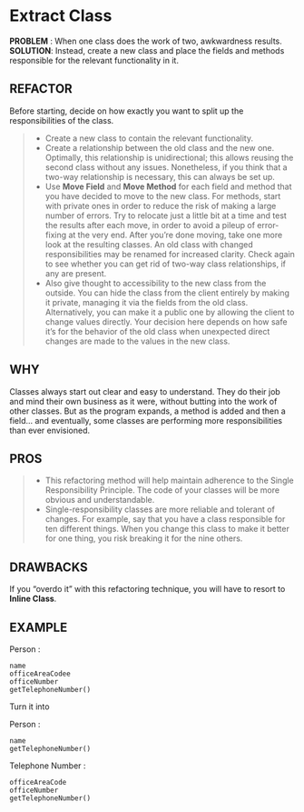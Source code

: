 # Extract Class

**PROBLEM** : When one class does the work of two, awkwardness results.
**SOLUTION**: Instead, create a new class and place the fields and methods responsible for the relevant functionality in it.

## REFACTOR
Before starting, decide on how exactly you want to split up the responsibilities of the class.
>* Create a new class to contain the relevant functionality.
>* Create a relationship between the old class and the new one. Optimally, this relationship is unidirectional; this allows reusing the second class without any issues. Nonetheless, if you think that a two-way relationship is necessary, this can always be set up.
>* Use **Move Field** and **Move Method** for each field and method that you have decided to move to the new class. For methods, start with private ones in order to reduce the risk of making a large number of errors. Try to relocate just a little bit at a time and test the results after each move, in order to avoid a pileup of error-fixing at the very end. After you’re done moving, take one more look at the resulting classes. An old class with changed responsibilities may be renamed for increased clarity. Check again to see whether you can get rid of two-way class relationships, if any are present.
>* Also give thought to accessibility to the new class from the outside. You can hide the class from the client entirely by making it private, managing it via the fields from the old class. Alternatively, you can make it a public one by allowing the client to change values directly. Your decision here depends on how safe it’s for the behavior of the old class when unexpected direct changes are made to the values in the new class.

## WHY
Classes always start out clear and easy to understand. They do their job and mind their own business as it were, without butting into the work of other classes. But as the program expands, a method is added and then a field... and eventually, some classes are performing more responsibilities than ever envisioned.

## PROS
>* This refactoring method will help maintain adherence to the Single Responsibility Principle. The code of your classes will be more obvious and understandable.
>* Single-responsibility classes are more reliable and tolerant of changes. For example, say that you have a class responsible for ten different things. When you change this class to make it better for one thing, you risk breaking it for the nine others.

## DRAWBACKS
If you “overdo it” with this refactoring technique, you will have to resort to **Inline Class**.

## EXAMPLE
Person :

    name
    officeAreaCodee
    officeNumber
    getTelephoneNumber()

Turn it into 

Person :

    name
    getTelephoneNumber()

Telephone Number :

    officeAreaCode
    officeNumber
    getTelephoneNumber()